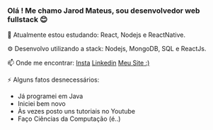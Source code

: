 ### Olá ! Me chamo Jarod Mateus, sou desenvolvedor web fullstack 😊

🌱 Atualmente estou estudando: React, Nodejs e ReactNative.

⚙️ Desenvolvo utilizando a stack: Nodejs, MongoDB, SQL e ReactJs.

📫 Onde me encontrar: [Insta](https://www.instagram.com/jarodsim/?hl=pt-br) [Linkedin](https://www.linkedin.com/in/jarod-mateus-de-sousa-cavalcante-0ab742167/) [Meu Site :)](https://jarodmateus.herokuapp.com/)

⚡ Alguns fatos desnecessários: 
 - Já programei em Java
 - Iniciei bem novo
 - Às vezes posto uns tutoriais no Youtube
 - Faço Ciências da Computação (é..)
